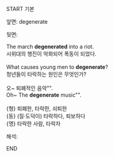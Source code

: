 START
기본

앞면:
degenerate


뒷면:
<div>The march <b>degenerated</b> into a riot. </div><div>시위대의 행진이 악화되어 폭동이 되었다.</div><div><br></div><div><div>What causes young men to <strong>degenerate</strong>? </div><div><div>청년들이 타락하는 원인은 무엇인가?</div></div></div><div><br></div><div><div><div>오~ 퇴폐적인 음악"".</div></div><div><div>Oh~ The <strong>degenerate</strong> music"".</div></div></div><div><br></div><div>{형} 퇴폐한, 타락한, 쇠퇴한 </div><div>{동} (질·도덕이) 타락하다, 퇴보하다 </div><div>{명} 타락한 사람, 타락자</div>


해석:

END